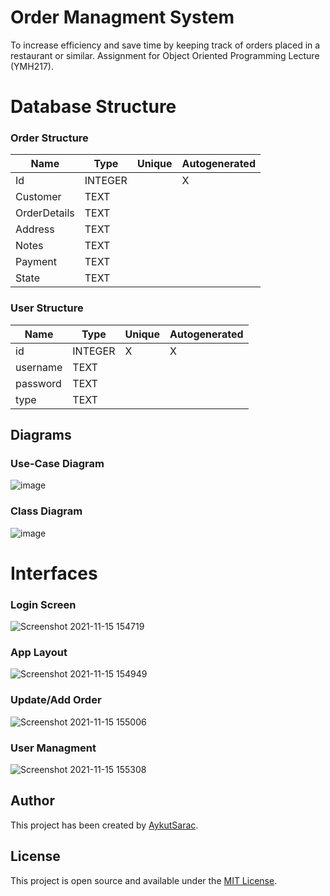 # Order Managment System
To increase efficiency and save time by keeping track of orders placed in a restaurant or similar. Assignment for Object Oriented Programming Lecture (YMH217).

# Database Structure
### Order Structure
| Name         | Type    | Unique | Autogenerated |
|--------------|---------|--------|---------------|
| Id           | INTEGER |       |       X       |
| Customer     | TEXT    |        |               |
| OrderDetails | TEXT    |        |               |
| Address | TEXT    |        |               |
| Notes | TEXT    |        |               |
| Payment | TEXT    |        |               |
| State | TEXT    |        |               |

### User Structure

| Name         | Type    | Unique | Autogenerated |
|--------------|---------|--------|---------------|
| id           | INTEGER |    X   |       X       |
| username     | TEXT    |        |               |
| password | TEXT    |        |               |
| type | TEXT    |        |               |

## Diagrams
### Use-Case Diagram
![image](https://user-images.githubusercontent.com/47941171/143551561-c5e7fada-4e2f-4795-a1ae-ac324774f197.png)

### Class Diagram
![image](https://user-images.githubusercontent.com/47941171/143551481-e4a8d290-2c74-4398-b744-9423ed6a0abb.png)


# Interfaces
### Login Screen
![Screenshot 2021-11-15 154719](https://user-images.githubusercontent.com/47941171/143550568-a2b8a052-5831-4074-9dc2-0b40f23749f4.png)

### App Layout
![Screenshot 2021-11-15 154949](https://user-images.githubusercontent.com/47941171/143550712-fb54c835-655c-4e90-b792-bb1236022faf.png)

### Update/Add Order
![Screenshot 2021-11-15 155006](https://user-images.githubusercontent.com/47941171/143550745-970efb3c-38f5-4d3c-b118-dbb46e0f0198.png)

### User Managment
![Screenshot 2021-11-15 155308](https://user-images.githubusercontent.com/47941171/143550766-e9215096-2ffa-459e-9b35-9c4710dacd2e.png)


## Author

This project has been created by [AykutSarac](https://github.com/AykutSarac).

## License

This project is open source and available under the [MIT License](LICENSE).
